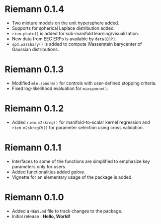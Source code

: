 # Riemann 0.1.4

* Two mixture models on the unit hypersphere added.
* Supports for spherical Laplace distribution added.
* `riem.phate()` is added for sub-manifold learning/visualization.
* New data from EEG ERPs is available by `data(ERP)`.
* `spd.wassbary()` is added to compute Wasserstein barycenter of Gaussian distributions.

# Riemann 0.1.3

* Modified `mle.spnorm()` for controls with user-defined stopping criteria.
* Fixed log-likelihood evaluation for `mixspnorm()`.

# Riemann 0.1.2

* Added `riem.m2skreg()` for manifold-to-scalar kernel regression and `riem.m2skregCV()` for parameter selection using cross validation.

# Riemann 0.1.1

* Interfaces to some of the functions are simplified to emphasize key parameters only for users.
* Added functionalities added *galore*. 
* Vignette for an elementary usage of the package is added.

# Riemann 0.1.0

* Added a `NEWS.md` file to track changes to the package.
* Initial release : **Hello, World!**